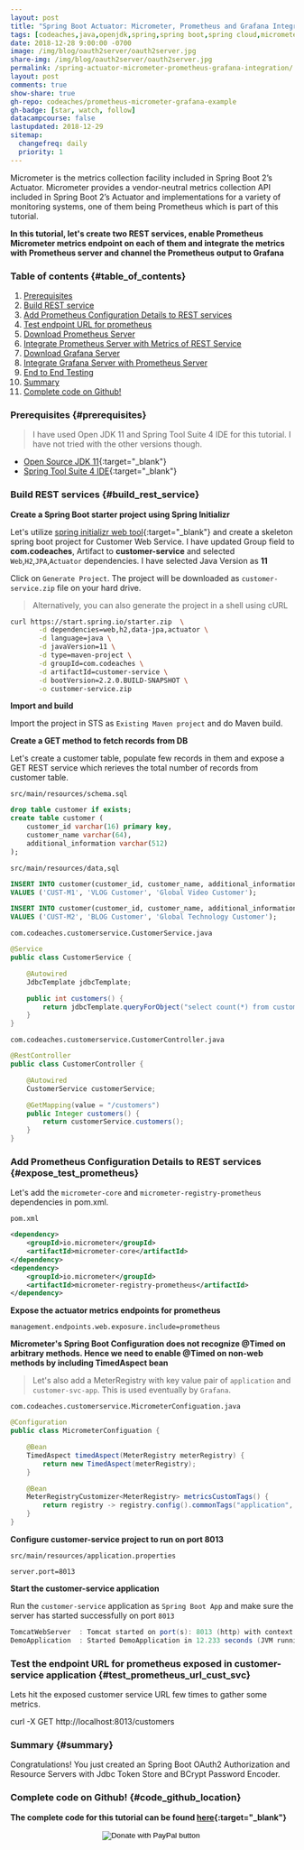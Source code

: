 ```yaml
---
layout: post
title: "Spring Boot Actuator: Micrometer, Prometheus and Grafana Integration"
tags: [codeaches,java,openjdk,spring,spring boot,spring cloud,micrometer,prometheus,grafana,professional,rstats,r-bloggers,tutorial, popular]
date: 2018-12-28 9:00:00 -0700
image: /img/blog/oauth2server/oauth2server.jpg
share-img: /img/blog/oauth2server/oauth2server.jpg
permalink: /spring-actuator-micrometer-prometheus-grafana-integration/
layout: post
comments: true
show-share: true
gh-repo: codeaches/prometheus-micrometer-grafana-example
gh-badge: [star, watch, follow]
datacampcourse: false
lastupdated: 2018-12-29
sitemap:
  changefreq: daily
  priority: 1
---
```


Micrometer is the metrics collection facility included in Spring Boot 2’s Actuator. Micrometer provides a vendor-neutral metrics collection API included in Spring Boot 2’s Actuator and implementations for a variety of monitoring systems, one of them being Prometheus which is part of this tutorial.

**In this tutorial, let's create two REST services, enable Prometheus Micrometer metrics endpoint on each of them and integrate the metrics with Prometheus server and channel the Prometheus output to Grafana**

### Table of contents {#table_of_contents}

1. [Prerequisites](#prerequisites)
2. [Build REST service](#build_rest_service)
3. [Add Prometheus Configuration Details to REST services](#expose_test_prometheus)
4. [Test endpoint URL for prometheus](#test_prometheus_url_cust_svc)
4. [Download Prometheus Server](#download_prometheus)
5. [Integrate Prometheus Server with Metrics of REST Service](#integrate_prometheus_app_metrics)
6. [Download Grafana Server](#download_grafana)
7. [Integrate Grafana Server with Prometheus Server](#integrate_grafanaprometheus)
8. [End to End Testing](#end_to_end_testing)
9. [Summary](#summary)
10. [Complete code on Github!](#code_github_location)

### Prerequisites {#prerequisites}

>I have used Open JDK 11 and Spring Tool Suite 4 IDE for this tutorial. I have not tried with the other versions though.

 - [Open Source JDK 11](https://jdk.java.net/11){:target="_blank"}
 - [Spring Tool Suite 4 IDE](https://spring.io/tools){:target="_blank"}

### Build REST services {#build_rest_service}

**Create a Spring Boot starter project using Spring Initializr**

Let's utilize [spring initializr web tool](https://start.spring.io/){:target="_blank"} and create a skeleton spring boot project for Customer Web Service. I have updated Group field to **com.codeaches**, Artifact to **customer-service** and selected `Web`,`H2`,`JPA`,`Actuator` dependencies. I have selected Java Version as **11**

Click on `Generate Project`. The project will be downloaded as `customer-service.zip` file on your hard drive.

>Alternatively, you can also generate the project in a shell using cURL

```sh
curl https://start.spring.io/starter.zip  \
       -d dependencies=web,h2,data-jpa,actuator \
       -d language=java \
       -d javaVersion=11 \
       -d type=maven-project \
       -d groupId=com.codeaches \
       -d artifactId=customer-service \
       -d bootVersion=2.2.0.BUILD-SNAPSHOT \
       -o customer-service.zip
```

**Import and build**

Import the project in STS as `Existing Maven project` and do Maven build.

**Create a GET method to fetch records from DB**

Let's create a customer table, populate few records in them and expose a GET REST service which rerieves the total number of records from customer table.

`src/main/resources/schema.sql`

```sql
drop table customer if exists;
create table customer (
    customer_id varchar(16) primary key,
    customer_name varchar(64),
    additional_information varchar(512)
);
```

`src/main/resources/data,sql`

```sql
INSERT INTO customer(customer_id, customer_name, additional_information) 
VALUES ('CUST-M1', 'VLOG Customer', 'Global Video Customer');

INSERT INTO customer(customer_id, customer_name, additional_information) 
VALUES ('CUST-M2', 'BLOG Customer', 'Global Technology Customer');
```

`com.codeaches.customerservice.CustomerService.java`

```java
@Service
public class CustomerService {

    @Autowired
    JdbcTemplate jdbcTemplate;

    public int customers() {
        return jdbcTemplate.queryForObject("select count(*) from customer", Integer.class);
    }
}
```

`com.codeaches.customerservice.CustomerController.java`

```java
@RestController
public class CustomerController {

    @Autowired
    CustomerService customerService;

    @GetMapping(value = "/customers")
    public Integer customers() {
        return customerService.customers();
    }
}
```

### Add Prometheus Configuration Details to REST services {#expose_test_prometheus}

Let's add the `micrometer-core` and `micrometer-registry-prometheus` dependencies in pom.xml.

`pom.xml`

```xml
<dependency>
    <groupId>io.micrometer</groupId>
    <artifactId>micrometer-core</artifactId>
</dependency>
<dependency>
    <groupId>io.micrometer</groupId>
    <artifactId>micrometer-registry-prometheus</artifactId>
</dependency>
```

**Expose the actuator metrics endpoints for prometheus**

```properties
management.endpoints.web.exposure.include=prometheus
```

**Micrometer's Spring Boot Configuration does not recognize @Timed on arbitrary methods. Hence we need to enable @Timed on non-web methods by including TimedAspect bean**

>Let's also add a MeterRegistry with key value pair of `application` and `customer-svc-app`. This is used eventually by `Grafana`.

`com.codeaches.customerservice.MicrometerConfiguation.java`

```java
@Configuration
public class MicrometerConfiguation {

    @Bean
    TimedAspect timedAspect(MeterRegistry meterRegistry) {
        return new TimedAspect(meterRegistry);
    }

    @Bean
    MeterRegistryCustomizer<MeterRegistry> metricsCustomTags() {
        return registry -> registry.config().commonTags("application", "customer-svc-app");
    }
}
```
 
**Configure customer-service project to run on port 8013**

`src/main/resources/application.properties`

```properties
server.port=8013
```

**Start the customer-service application**

Run the `customer-service` application as `Spring Boot App` and make sure the server has started successfully on port `8013`

```java
TomcatWebServer  : Tomcat started on port(s): 8013 (http) with context path ''
DemoApplication  : Started DemoApplication in 12.233 seconds (JVM running for 14.419)
```

### Test the endpoint URL for prometheus exposed in customer-service application {#test_prometheus_url_cust_svc}

Lets hit the exposed customer service URL few times to gather some metrics.

curl -X GET http://localhost:8013/customers


### Summary {#summary}

Congratulations! You just created an Spring Boot OAuth2 Authorization and Resource Servers with Jdbc Token Store and BCrypt Password Encoder.

### Complete code on Github! {#code_github_location}

**The complete code for this tutorial can be found [here](https://github.com/codeaches/oauth2-and-resource-servers){:target="_blank"}**

<form action="https://www.paypal.com/cgi-bin/webscr" method="post"
    target="_top" style="text-align: center;">
    <input type="hidden" name="cmd" value="_donations" /> <input
        type="hidden" name="business" value="FLER29DWAYJ58" /> <input
        type="hidden" name="currency_code" value="USD" /> <input type="image"
        src="https://www.paypalobjects.com/en_US/i/btn/btn_donateCC_LG.gif"
        border="0" name="submit"
        title="PayPal - The safer, easier way to donate"
        alt="Donate with PayPal button" /> <img alt="" border="0"
        src="https://www.paypal.com/en_US/i/scr/pixel.gif" width="1"
        height="1" />
</form>